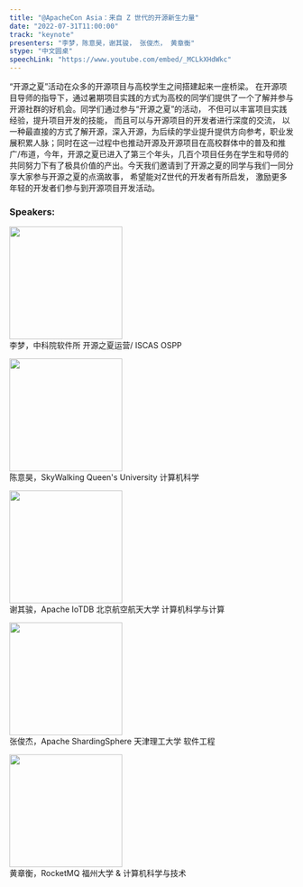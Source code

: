 ```yaml
---
title: "@ApacheCon Asia：来自 Z 世代的开源新生力量"
date: "2022-07-31T11:00:00" 
track: "keynote"
presenters: "李梦，陈意昊，谢其骏， 张俊杰， 黄章衡"
stype: "中文圆桌"
speechLink: "https://www.youtube.com/embed/_MCLkXHdWkc"
---
```

“开源之夏”活动在众多的开源项目与高校学生之间搭建起来一座桥梁。 在开源项目导师的指导下，通过暑期项目实践的方式为高校的同学们提供了一个了解并参与开源社群的好机会。同学们通过参与“开源之夏”的活动， 不但可以丰富项目实践经验，提升项目开发的技能， 而且可以与开源项目的开发者进行深度的交流， 以一种最直接的方式了解开源，深入开源，为后续的学业提升提供方向参考，职业发展积累人脉；同时在这一过程中也推动开源及开源项目在高校群体中的普及和推广/布道，今年，开源之夏已进入了第三个年头，几百个项目任务在学生和导师的共同努力下有了极具价值的产出。今天我们邀请到了开源之夏的同学与我们一同分享大家参与开源之夏的点滴故事， 希望能对Z世代的开发者有所启发， 激励更多年轻的开发者们参与到开源项目开发活动。

### Speakers: 
<img src="images/speaker/2011.png" width="200" /><br>
李梦，中科院软件所  开源之夏运营/ ISCAS OSPP 

<img src="images/speaker/2011_1.png" width="200" /><br>
陈意昊，SkyWalking  Queen's University 计算机科学

<img src="images/speaker/2011_2.png" width="200" /><br>
谢其骏，Apache IoTDB  北京航空航天大学 计算机科学与计算

<img src="images/speaker/2011_3.png" width="200" /><br>
张俊杰，Apache ShardingSphere 天津理工大学 软件工程

<img src="images/speaker/2011_4.png" width="200" /><br>
黄章衡，RocketMQ 福州大学 & 计算机科学与技术